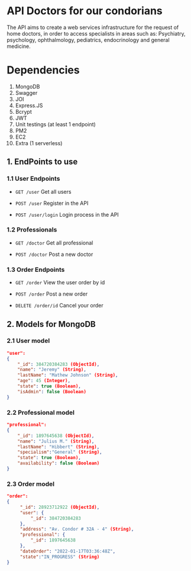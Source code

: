# API Doctors for our condorians

The API aims to create a web services infrastructure for the request of home doctors, in order to 
access specialists in areas such as: Psychiatry, psychology, ophthalmology, pediatrics, 
endocrinology and general medicine.

# Dependencies 
1. MongoDB 
2. Swagger 
3. JOI 
4. Express.JS
5. Bcrypt
6. JWT
7. Unit testings (at least 1 endpoint)
8. PM2 
10. EC2 
11. Extra (1 serverless)


## 1. EndPoints to use

### 1.1 User Endpoints

- `GET /user` Get all users

- `POST /user`  Register in the API

- `POST /user/login` Login process in the API


### 1.2 Professionals 

- `GET /doctor`  Get all professional 

- `POST /doctor`      Post a new doctor



### 1.3 Order Endpoints

- `GET /order`     View the user order by id

- `POST /order`       Post a new order

- `DELETE /order/id`  Cancel your order


## 2. Models for MongoDB 

### 2.1 User model

```json
"user":
{
    "_id": 384720384283 (ObjectId),
    "name": "Jeremy" (String),
    "lastName": "Mathew Johnson" (String),
    "age": 45 (Integer),
    "state": true (Boolean),
    "isAdmin": false (Boolean)
}
```


### 2.2 Professional model

```json
"professional": 
{
    "_id": 1897645638 (ObjectId),
    "name": "Julius M." (String),
    "lastName": "Hibbert" (String),
    "specialism":"General" (String),
    "state": true (Boolean),
    "availability": false (Boolean)
}
```


### 2.3 Order model

```json
"order":
{
     "_id": 28923712922 (ObjectId),
     "user": {
         "_id": 384720384283
     },
     "address": "Av. Condor # 32A - 4" (String),
     "professional": {
         "_id": 1897645638
     },
     "dateOrder": "2022-01-17T03:36:48Z",
     "state":"IN_PROGRESS" (String)
}
```

